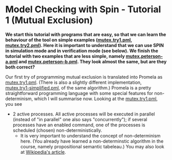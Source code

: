 # Model Checking with Spin - Tutorial 1 (Mutual Exclusion)

<b>We start this tutorial with programs that are easy, so that we can learn the behaviour of the tool on simple examples 
([mutex.try1.pml](src/mutex.try1.pml), [mutex.try2.pml](src/mutex.try2.pml)). 
Here it is important to understand that we can use SPIN in simulation mode and in verification mode (see below).
We finish the tutorial with two examples that are less simple, namely <a href="src/mutex.peterson-a.pml">mutex.peterson-a.pml</a> and 
<a href="src/mutex.peterson-b.pml">mutex.peterson-b.pml</a>. They look almost the same, but are they both correct? </b>

<p>Our first try of programming mutual exclusion is translated into
Promela as <a href="file:///Users/alexanderkurz/Documents/leicester--CO7209/Material/mutex.try1.pml">mutex.try1.pml</a>. (There is
also a slightly different implementation, 
<a href="file:///Users/alexanderkurz/Documents/leicester--CO7209/Material/mutex.try1-simplified.pml">mutex.try1-simplified.pml</a>, of
the same algorithm.) Promela is a
pretty straightforward programming language with some special features
for non-determinism, which I will summarise now. Looking at the <a href="file:///Users/alexanderkurz/Documents/leicester--CO7209/Material/mutex.try1.pml">mutex.try1.pml</a>, you see 
</p><ul>
<li> 2 active processes. All active processes will be executed in
parallel (instead of "in parallel" one also says "concurrently"); if
several processes have an enabled command, one of the processes is
scheduled (chosen) non-deterministically. 
<ul>
<li>It is very important to
understand the concept of non-determinism here. (You already have
learned a non-determinstic algorithm in the course, namely
propositional semantic tabeleau.) You may also look at <a href="http://en.wikipedia.org/wiki/Nondeterministic_algorithm">Wikipedia's
article</a>.</li>



